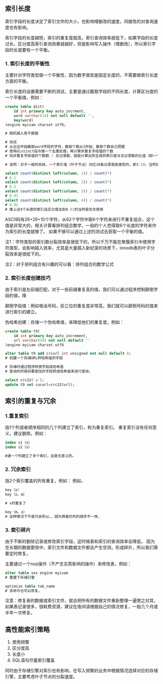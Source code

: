 ## 索引长度
索引字段的长度决定了索引文件的大小，也影响增删改的速度，间接性的对查询速度也有影响。

索引字段的长度越短，索引的重复度就高，索引查询效率就低下，如果字段的长度过长，区分度高索引查询效果就越好，但是影响写入操作（增删改），所以索引字段的长度要有一个平衡。

### 1. 索引长度的平衡性
主要针对字符类型做一个平衡性，因为数字类型是固定长度的，不需要做索引长度方面的平衡。

索引长度的设置需要不断的测试，主要是通过截取字段的不同长度，计算区分度的一个平衡值，例如：
```sql
create table dict(
	id int primary key auto_incrment,
	word varchar(14) not null default '',
	key(word)
)engine myisam charset utf8;

# 随机插入若干数据

# 测试
# 从左边开始截取word字段的字符，截取个数从3开始，截取个数自己把握
# 使用distinct指令做一个去重处理，再计算非重复字段值的个数
# 将非重复字段值的个数数 / 总记录数，就能计算出所生成的索引值与总记录数的比值（即一个索引对应多少条记录）

# 说明：对于一般的系统，一个索引值（叶子节点）对应10条记录是能接受的，即1:10，当然如果区分度高且索引长度低，优先取精度高长度低的索引

select count(distinct left(column, 1)) / count(*)
# 0.1
select count(distinct left(column, 2)) / count(*)
# 0.5
select count(distinct left(column, 3)) / count(*)
# 0.91
select count(distinct left(column, 4)) / count(*)
# 0.92
# 像上述4个长度的索引且区分度达到0.91的当然是优先使用
```

ASCII码有26+26+10个字符，从62个字符中取6个字符来进行不重复组合，这个值是非常大的，相关计算看排列组合数学，一般的个人觉得取6个长度的字符来作为索引的长度就够了。
如果不够可以通过上述的测试去获取一个平衡的值。

注1：字符类型的索引数分裂效率是很低下的，所以千万不能在聚簇索引中使用字符类型，会影响插入效率，尤其是大量插入新纪录的场景下，innodb表的叶子分裂效率是很低下的。

注2：对于排列组合有兴趣的可以看：排列组合的数学公式

### 2. 索引长度创建技巧
由于索引是左前缀匹配，对于一些前缀重复高的值，我们可以通过程序控制颠倒字段的值，降

颠倒字段值：例如电话号码，前三位的重复度非常高，我们就可以颠倒号码的值来进行索引的建立。

伪哈希创建：存储一个伪哈希值，来降低他们的重复度，例如：
```sql
create table t9(
	id int primary key auto_increment,
	url varchar(50) not null default ''
)engine myisam charset utf8

alter table t9 add crcurl int unsigned not null default 0;
# 创建一个存储URL转哈希值的字段

# 存储时通过程序转换字段成哈希值
# 查询的时候将要查找的字段转成哈希值来进行查询，

select crc32('a');
update t9 set cucurl=crc32(url);
```


## 索引的重复与冗余

### 1.重复索引
指1个列或者顺序相同的几个列建立了索引，称为重复索引。
重复索引没有任何意义，建议删除，例如：
```sql
index s1（s）
index s2（s）

#通一个列建立了多个索引，这是无意义的。
```



### 2. 冗余索引
指2个索引覆盖的列有重复，例如：
例如，
```sql
key（x）
key（x，m）

# x列重复了

key（m，x）
# 这种情况下不是冗余所以，，因为俩者的列的顺序不一样。
```


### 3. 索引碎片

由于不断的删除记录或修改索引字段，这时候表和索引的查询效率会降低，
因为在长期的数据更改中，索引文件和数据文件都会产生空洞，形成碎片，所以我们需要定时修复。

主要通过一个nop操作（不产生实质影响的操作）来修改表，例如：
```sql
alter table xxx engine myisam
# 重置下存储引擎

optimize table tab_name
# 该命令也可以修复。

```

注意：修复表的数据或索引文件，就会把所有的数据文件重新整理一遍使之对其，如果表记录很多，很耗费资源，建议在夜间请根据自己的情况修复，一般几个月或半年一次修复。


## 高性能索引策略
1. 使用频繁
2. 区分度高
3. 长度小
4. SQL语句尽量索引覆盖

同时由于存储引擎对索引也有影响，在写入频繁的业务中根据情况选择对应的存储引擎，主要考虑叶子节点的分裂速度。
